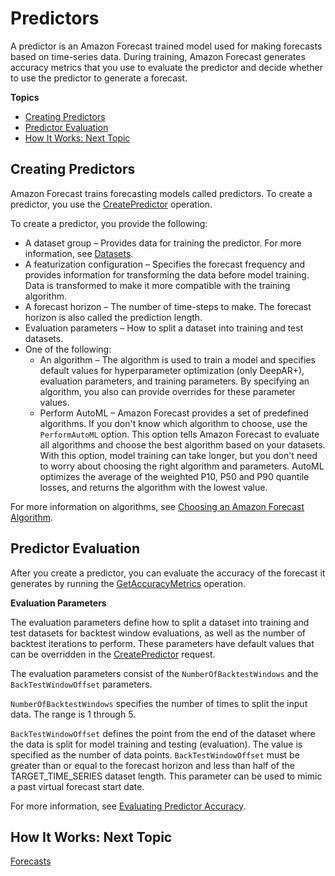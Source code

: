# Predictors<a name="howitworks-predictor"></a>

A predictor is an Amazon Forecast trained model used for making forecasts based on time\-series data\. During training, Amazon Forecast generates accuracy metrics that you use to evaluate the predictor and decide whether to use the predictor to generate a forecast\.

**Topics**
+ [Creating Predictors](#howitworks-predictor-intro)
+ [Predictor Evaluation](#howitworks-predictor-metrics)
+ [How It Works: Next Topic](#howitworks-solution-nexttopic)

## Creating Predictors<a name="howitworks-predictor-intro"></a>

Amazon Forecast trains forecasting models called predictors\. To create a predictor, you use the [CreatePredictor](API_CreatePredictor.md) operation\.

To create a predictor, you provide the following:
+ A dataset group – Provides data for training the predictor\. For more information, see [Datasets](howitworks-datasets-groups.md#howitworks-dataset)\.
+ A featurization configuration – Specifies the forecast frequency and provides information for transforming the data before model training\. Data is transformed to make it more compatible with the training algorithm\. 
+ A forecast horizon – The number of time\-steps to make\. The forecast horizon is also called the prediction length\.
+ Evaluation parameters – How to split a dataset into training and test datasets\.
+ One of the following:
  + An algorithm – The algorithm is used to train a model and specifies default values for hyperparameter optimization \(only DeepAR\+\), evaluation parameters, and training parameters\. By specifying an algorithm, you also can provide overrides for these parameter values\.
  + Perform AutoML – Amazon Forecast provides a set of predefined algorithms\. If you don't know which algorithm to choose, use the `PerformAutoML` option\. This option tells Amazon Forecast to evaluate all algorithms and choose the best algorithm based on your datasets\. With this option, model training can take longer, but you don't need to worry about choosing the right algorithm and parameters\. AutoML optimizes the average of the weighted P10, P50 and P90 quantile losses, and returns the algorithm with the lowest value\.

For more information on algorithms, see [Choosing an Amazon Forecast Algorithm](aws-forecast-choosing-recipes.md)\.

## Predictor Evaluation<a name="howitworks-predictor-metrics"></a>

After you create a predictor, you can evaluate the accuracy of the forecast it generates by running the [GetAccuracyMetrics](API_GetAccuracyMetrics.md) operation\.

**Evaluation Parameters**

The evaluation parameters define how to split a dataset into training and test datasets for backtest window evaluations, as well as the number of backtest iterations to perform\. These parameters have default values that can be overridden in the [CreatePredictor](API_CreatePredictor.md) request\.

The evaluation parameters consist of the `NumberOfBacktestWindows` and the `BackTestWindowOffset` parameters\.

`NumberOfBacktestWindows` specifies the number of times to split the input data\. The range is 1 through 5\.

`BackTestWindowOffset` defines the point from the end of the dataset where the data is split for model training and testing \(evaluation\)\. The value is specified as the number of data points\. `BackTestWindowOffset` must be greater than or equal to the forecast horizon and less than half of the TARGET\_TIME\_SERIES dataset length\. This parameter can be used to mimic a past virtual forecast start date\.

For more information, see [Evaluating Predictor Accuracy](metrics.md)\.

## How It Works: Next Topic<a name="howitworks-solution-nexttopic"></a>

[Forecasts](howitworks-forecast.md)